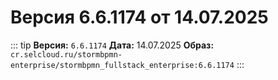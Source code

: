 # Версия 6.6.1174 от 14.07.2025

::: tip
**Версия:** `6.6.1174`
**Дата:** 14.07.2025
**Образ:** `cr.selcloud.ru/stormbpmn-enterprise/stormbpmn_fullstack_enterprise:6.6.1174`
:::
